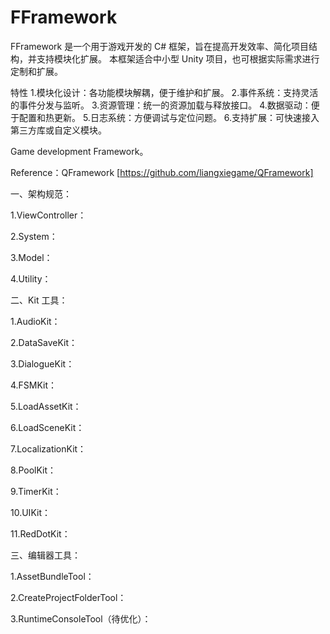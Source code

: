 # FFramework
FFramework 是一个用于游戏开发的 C# 框架，旨在提高开发效率、简化项目结构，并支持模块化扩展。
本框架适合中小型 Unity 项目，也可根据实际需求进行定制和扩展。

特性
1.模块化设计：各功能模块解耦，便于维护和扩展。
2.事件系统：支持灵活的事件分发与监听。
3.资源管理：统一的资源加载与释放接口。
4.数据驱动：便于配置和热更新。
5.日志系统：方便调试与定位问题。
6.支持扩展：可快速接入第三方库或自定义模块。

Game development Framework。

Reference：QFramework [https://github.com/liangxiegame/QFramework]

一、架构规范：

1.ViewController：

2.System：

3.Model：

4.Utility：

二、Kit 工具：

1.AudioKit：

2.DataSaveKit：

3.DialogueKit：

4.FSMKit：

5.LoadAssetKit：

6.LoadSceneKit：

7.LocalizationKit：

8.PoolKit：

9.TimerKit：

10.UIKit：

11.RedDotKit：

三、编辑器工具：

1.AssetBundleTool：

2.CreateProjectFolderTool：

3.RuntimeConsoleTool（待优化）：
